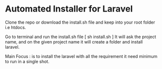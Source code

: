 # Automated Installer for Laravel 

Clone the repo or download the install.sh file and keep into your root folder i.e htdocs.

Go to terminal and run the install.sh file [ sh install.sh ]
It will ask the project name, and on the given project name it will create a folder and install laravel. 

Main Focus : is to install the laravel with all the requirement it need minimum to run in a single shot.
